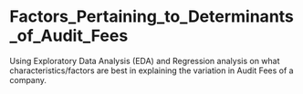 # Factors_Pertaining_to_Determinants_of_Audit_Fees
 Using Exploratory Data Analysis (EDA) and Regression analysis on what characteristics/factors are best in explaining the variation in Audit Fees of a company.
